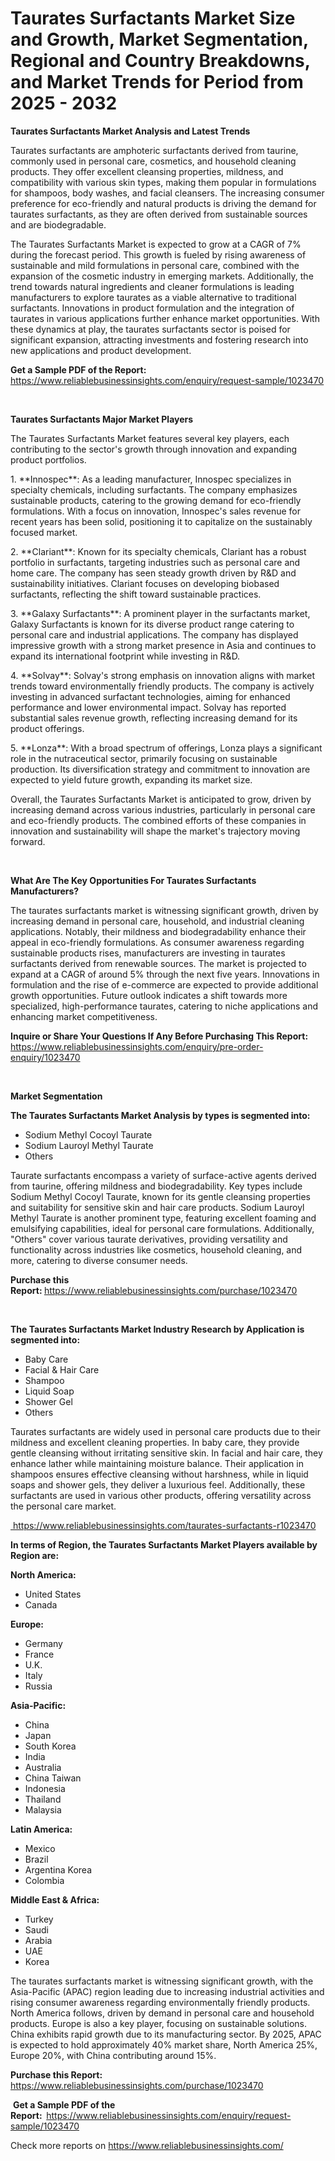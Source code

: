 <p><h1>Taurates Surfactants Market Size and Growth, Market Segmentation, Regional and Country Breakdowns, and Market Trends for Period from 2025 -  2032</h1></p><p><strong>Taurates Surfactants Market Analysis and Latest Trends</strong></p>
<p><p>Taurates surfactants are amphoteric surfactants derived from taurine, commonly used in personal care, cosmetics, and household cleaning products. They offer excellent cleansing properties, mildness, and compatibility with various skin types, making them popular in formulations for shampoos, body washes, and facial cleansers. The increasing consumer preference for eco-friendly and natural products is driving the demand for taurates surfactants, as they are often derived from sustainable sources and are biodegradable.</p><p>The Taurates Surfactants Market is expected to grow at a CAGR of 7% during the forecast period. This growth is fueled by rising awareness of sustainable and mild formulations in personal care, combined with the expansion of the cosmetic industry in emerging markets. Additionally, the trend towards natural ingredients and cleaner formulations is leading manufacturers to explore taurates as a viable alternative to traditional surfactants. Innovations in product formulation and the integration of taurates in various applications further enhance market opportunities. With these dynamics at play, the taurates surfactants sector is poised for significant expansion, attracting investments and fostering research into new applications and product development.</p></p>
<p><strong>Get a Sample PDF of the Report:&nbsp;</strong> <a href="https://www.reliablebusinessinsights.com/enquiry/request-sample/1023470?utm_campaign=3113&utm_medium=2&utm_source=Github&utm_content=ia&utm_term=06032025&utm_id=taurates-surfactants">https://www.reliablebusinessinsights.com/enquiry/request-sample/1023470</a></p>
<p>&nbsp;</p>
<p><strong>Taurates Surfactants Major Market Players</strong></p>
<p><p>The Taurates Surfactants Market features several key players, each contributing to the sector's growth through innovation and expanding product portfolios. </p><p>1. **Innospec**: As a leading manufacturer, Innospec specializes in specialty chemicals, including surfactants. The company emphasizes sustainable products, catering to the growing demand for eco-friendly formulations. With a focus on innovation, Innospec's sales revenue for recent years has been solid, positioning it to capitalize on the sustainably focused market.</p><p>2. **Clariant**: Known for its specialty chemicals, Clariant has a robust portfolio in surfactants, targeting industries such as personal care and home care. The company has seen steady growth driven by R&D and sustainability initiatives. Clariant focuses on developing biobased surfactants, reflecting the shift toward sustainable practices.</p><p>3. **Galaxy Surfactants**: A prominent player in the surfactants market, Galaxy Surfactants is known for its diverse product range catering to personal care and industrial applications. The company has displayed impressive growth with a strong market presence in Asia and continues to expand its international footprint while investing in R&D.</p><p>4. **Solvay**: Solvay's strong emphasis on innovation aligns with market trends toward environmentally friendly products. The company is actively investing in advanced surfactant technologies, aiming for enhanced performance and lower environmental impact. Solvay has reported substantial sales revenue growth, reflecting increasing demand for its product offerings.</p><p>5. **Lonza**: With a broad spectrum of offerings, Lonza plays a significant role in the nutraceutical sector, primarily focusing on sustainable production. Its diversification strategy and commitment to innovation are expected to yield future growth, expanding its market size.</p><p>Overall, the Taurates Surfactants Market is anticipated to grow, driven by increasing demand across various industries, particularly in personal care and eco-friendly products. The combined efforts of these companies in innovation and sustainability will shape the market's trajectory moving forward.</p></p>
<p>&nbsp;</p>
<p><strong>What Are The Key Opportunities For Taurates Surfactants Manufacturers?</strong></p>
<p><p>The taurates surfactants market is witnessing significant growth, driven by increasing demand in personal care, household, and industrial cleaning applications. Notably, their mildness and biodegradability enhance their appeal in eco-friendly formulations. As consumer awareness regarding sustainable products rises, manufacturers are investing in taurates surfactants derived from renewable sources. The market is projected to expand at a CAGR of around 5% through the next five years. Innovations in formulation and the rise of e-commerce are expected to provide additional growth opportunities. Future outlook indicates a shift towards more specialized, high-performance taurates, catering to niche applications and enhancing market competitiveness.</p></p>
<p><strong>Inquire or Share Your Questions If Any Before Purchasing This Report:</strong> <a href="https://www.reliablebusinessinsights.com/enquiry/pre-order-enquiry/1023470?utm_campaign=3113&utm_medium=2&utm_source=Github&utm_content=ia&utm_term=06032025&utm_id=taurates-surfactants">https://www.reliablebusinessinsights.com/enquiry/pre-order-enquiry/1023470</a></p>
<p>&nbsp;</p>
<p><strong>Market Segmentation</strong></p>
<p><strong>The Taurates Surfactants Market Analysis by types is segmented into:</strong></p>
<p><ul><li>Sodium Methyl Cocoyl Taurate</li><li>Sodium Lauroyl Methyl Taurate</li><li>Others</li></ul></p>
<p><p>Taurate surfactants encompass a variety of surface-active agents derived from taurine, offering mildness and biodegradability. Key types include Sodium Methyl Cocoyl Taurate, known for its gentle cleansing properties and suitability for sensitive skin and hair care products. Sodium Lauroyl Methyl Taurate is another prominent type, featuring excellent foaming and emulsifying capabilities, ideal for personal care formulations. Additionally, "Others" cover various taurate derivatives, providing versatility and functionality across industries like cosmetics, household cleaning, and more, catering to diverse consumer needs.</p></p>
<p><strong>Purchase this Report:&nbsp;</strong><a href="https://www.reliablebusinessinsights.com/purchase/1023470?utm_campaign=3113&utm_medium=2&utm_source=Github&utm_content=ia&utm_term=06032025&utm_id=taurates-surfactants">https://www.reliablebusinessinsights.com/purchase/1023470</a></p>
<p>&nbsp;</p>
<p><strong>The Taurates Surfactants Market Industry Research by Application is segmented into:</strong></p>
<p><ul><li>Baby Care</li><li>Facial & Hair Care</li><li>Shampoo</li><li>Liquid Soap</li><li>Shower Gel</li><li>Others</li></ul></p>
<p><p>Taurates surfactants are widely used in personal care products due to their mildness and excellent cleaning properties. In baby care, they provide gentle cleansing without irritating sensitive skin. In facial and hair care, they enhance lather while maintaining moisture balance. Their application in shampoos ensures effective cleansing without harshness, while in liquid soaps and shower gels, they deliver a luxurious feel. Additionally, these surfactants are used in various other products, offering versatility across the personal care market.</p></p>
<p><a href="https://www.reliablebusinessinsights.com/taurates-surfactants-r1023470?utm_campaign=3113&utm_medium=2&utm_source=Github&utm_content=ia&utm_term=06032025&utm_id=taurates-surfactants">&nbsp;https://www.reliablebusinessinsights.com/taurates-surfactants-r1023470</a></p>
<p><strong>In terms of Region, the Taurates Surfactants Market Players available by Region are:</strong></p>
<p>
    <p> <strong> North America: </strong>
        <ul>
            <li>United States</li>
            <li>Canada</li>
        </ul>
        </p> 
    <p> <strong> Europe: </strong>
        <ul>
            <li>Germany</li>
            <li>France</li>
            <li>U.K.</li>
            <li>Italy</li>
            <li>Russia</li>
        </ul>
        </p> 
    <p> <strong> Asia-Pacific: </strong>
        <ul>
            <li>China</li>
            <li>Japan</li>
            <li>South Korea</li>
            <li>India</li>
            <li>Australia</li>
            <li>China Taiwan</li>
            <li>Indonesia</li>
            <li>Thailand</li>
            <li>Malaysia</li>
        </ul>
        </p> 
    <p> <strong> Latin America: </strong>
        <ul>
            <li>Mexico</li>
            <li>Brazil</li>
            <li>Argentina Korea</li>
            <li>Colombia</li>
        </ul>
        </p> 
    <p> <strong> Middle East & Africa: </strong>
        <ul>
            <li>Turkey</li>
            <li>Saudi</li>
            <li>Arabia</li>
            <li>UAE</li>
            <li>Korea</li>
        </ul>
    </p>
    </p>
<p><p>The taurates surfactants market is witnessing significant growth, with the Asia-Pacific (APAC) region leading due to increasing industrial activities and rising consumer awareness regarding environmentally friendly products. North America follows, driven by demand in personal care and household products. Europe is also a key player, focusing on sustainable solutions. China exhibits rapid growth due to its manufacturing sector. By 2025, APAC is expected to hold approximately 40% market share, North America 25%, Europe 20%, with China contributing around 15%.</p></p>
<p><strong>Purchase this Report: </strong><a href="https://www.reliablebusinessinsights.com/purchase/1023470?utm_campaign=3113&utm_medium=2&utm_source=Github&utm_content=ia&utm_term=06032025&utm_id=taurates-surfactants">https://www.reliablebusinessinsights.com/purchase/1023470</a></p>
<p>&nbsp;<strong>Get a Sample PDF of the Report:&nbsp;&nbsp;</strong><a href="https://www.reliablebusinessinsights.com/enquiry/request-sample/1023470?utm_campaign=3113&utm_medium=2&utm_source=Github&utm_content=ia&utm_term=06032025&utm_id=taurates-surfactants">https://www.reliablebusinessinsights.com/enquiry/request-sample/1023470</a></p>
<p><strong></strong></p>
<p>Check more reports on <a href="https://www.reliablebusinessinsights.com/?utm_campaign=3113&utm_medium=2&utm_source=Github&utm_content=ia&utm_term=06032025&utm_id=taurates-surfactants">https://www.reliablebusinessinsights.com/</a></p>